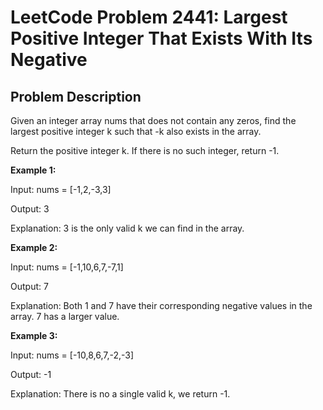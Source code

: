 # LeetCode Problem 2441: Largest Positive Integer That Exists With Its Negative

## Problem Description

Given an integer array nums that does not contain any zeros, find the largest positive integer k such that -k also exists in the array.

Return the positive integer k. If there is no such integer, return -1.

**Example 1:**

Input: nums = [-1,2,-3,3]

Output: 3

Explanation: 3 is the only valid k we can find in the array.

**Example 2:**

Input: nums = [-1,10,6,7,-7,1]

Output: 7

Explanation: Both 1 and 7 have their corresponding negative values in the array. 7 has a larger value.

**Example 3:**

Input: nums = [-10,8,6,7,-2,-3]

Output: -1

Explanation: There is no a single valid k, we return -1.